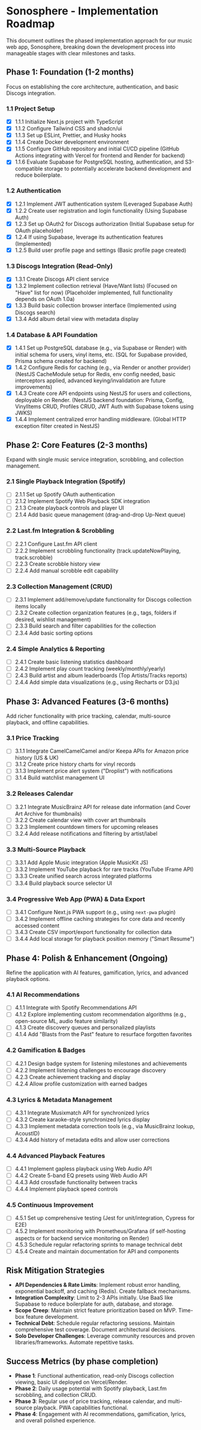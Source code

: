 # Sonosphere - Implementation Roadmap

This document outlines the phased implementation approach for our music web app, Sonosphere, breaking down the development process into manageable stages with clear milestones and tasks.

## Phase 1: Foundation (1-2 months)
Focus on establishing the core architecture, authentication, and basic Discogs integration.

### 1.1 Project Setup
- [x] 1.1.1 Initialize Next.js project with TypeScript
- [x] 1.1.2 Configure Tailwind CSS and shadcn/ui
- [x] 1.1.3 Set up ESLint, Prettier, and Husky hooks
- [x] 1.1.4 Create Docker development environment
- [x] 1.1.5 Configure GitHub repository and initial CI/CD pipeline (GitHub Actions integrating with Vercel for frontend and Render for backend)
- [x] 1.1.6 Evaluate Supabase for PostgreSQL hosting, authentication, and S3-compatible storage to potentially accelerate backend development and reduce boilerplate.

### 1.2 Authentication
- [x] 1.2.1 Implement JWT authentication system (Leveraged Supabase Auth)
- [x] 1.2.2 Create user registration and login functionality (Using Supabase Auth)
- [x] 1.2.3 Set up OAuth2 for Discogs authorization (Initial Supabase setup for OAuth placeholder)
- [x] 1.2.4 If using Supabase, leverage its authentication features (Implemented)
- [x] 1.2.5 Build user profile page and settings (Basic profile page created)

### 1.3 Discogs Integration (Read-Only)
- [x] 1.3.1 Create Discogs API client service
- [x] 1.3.2 Implement collection retrieval (Have/Want lists) (Focused on "Have" list for now) (Placeholder implemented, full functionality depends on OAuth 1.0a)
- [x] 1.3.3 Build basic collection browser interface (Implemented using Discogs search)
- [x] 1.3.4 Add album detail view with metadata display

### 1.4 Database & API Foundation
- [x] 1.4.1 Set up PostgreSQL database (e.g., via Supabase or Render) with initial schema for users, vinyl items, etc. (SQL for Supabase provided, Prisma schema created for backend)
- [x] 1.4.2 Configure Redis for caching (e.g., via Render or another provider) (NestJS CacheModule setup for Redis, env config needed, basic interceptors applied, advanced keying/invalidation are future improvements)
- [x] 1.4.3 Create core API endpoints using NestJS for users and collections, deployable on Render. (NestJS backend foundation: Prisma, Config, VinylItems CRUD, Profiles CRUD, JWT Auth with Supabase tokens using JWKS)
- [x] 1.4.4 Implement centralized error handling middleware. (Global HTTP exception filter created in NestJS)

## Phase 2: Core Features (2-3 months)
Expand with single music service integration, scrobbling, and collection management.

### 2.1 Single Playback Integration (Spotify)
- [ ] 2.1.1 Set up Spotify OAuth authentication
- [ ] 2.1.2 Implement Spotify Web Playback SDK integration
- [ ] 2.1.3 Create playback controls and player UI
- [ ] 2.1.4 Add basic queue management (drag-and-drop Up-Next queue)

### 2.2 Last.fm Integration & Scrobbling
- [ ] 2.2.1 Configure Last.fm API client
- [ ] 2.2.2 Implement scrobbling functionality (track.updateNowPlaying, track.scrobble)
- [ ] 2.2.3 Create scrobble history view
- [ ] 2.2.4 Add manual scrobble edit capability

### 2.3 Collection Management (CRUD)
- [ ] 2.3.1 Implement add/remove/update functionality for Discogs collection items locally
- [ ] 2.3.2 Create collection organization features (e.g., tags, folders if desired, wishlist management)
- [ ] 2.3.3 Build search and filter capabilities for the collection
- [ ] 2.3.4 Add basic sorting options

### 2.4 Simple Analytics & Reporting
- [ ] 2.4.1 Create basic listening statistics dashboard
- [ ] 2.4.2 Implement play count tracking (weekly/monthly/yearly)
- [ ] 2.4.3 Build artist and album leaderboards (Top Artists/Tracks reports)
- [ ] 2.4.4 Add simple data visualizations (e.g., using Recharts or D3.js)

## Phase 3: Advanced Features (3-6 months)
Add richer functionality with price tracking, calendar, multi-source playback, and offline capabilities.

### 3.1 Price Tracking
- [ ] 3.1.1 Integrate CamelCamelCamel and/or Keepa APIs for Amazon price history (US & UK)
- [ ] 3.1.2 Create price history charts for vinyl records
- [ ] 3.1.3 Implement price alert system ("Droplist") with notifications
- [ ] 3.1.4 Build watchlist management UI

### 3.2 Releases Calendar
- [ ] 3.2.1 Integrate MusicBrainz API for release date information (and Cover Art Archive for thumbnails)
- [ ] 3.2.2 Create calendar view with cover art thumbnails
- [ ] 3.2.3 Implement countdown timers for upcoming releases
- [ ] 3.2.4 Add release notifications and filtering by artist/label

### 3.3 Multi-Source Playback
- [ ] 3.3.1 Add Apple Music integration (Apple MusicKit JS)
- [ ] 3.3.2 Implement YouTube playback for rare tracks (YouTube IFrame API)
- [ ] 3.3.3 Create unified search across integrated platforms
- [ ] 3.3.4 Build playback source selector UI

### 3.4 Progressive Web App (PWA) & Data Export
- [ ] 3.4.1 Configure Next.js PWA support (e.g., using `next-pwa` plugin)
- [ ] 3.4.2 Implement offline caching strategies for core data and recently accessed content
- [ ] 3.4.3 Create CSV import/export functionality for collection data
- [ ] 3.4.4 Add local storage for playback position memory ("Smart Resume")

## Phase 4: Polish & Enhancement (Ongoing)
Refine the application with AI features, gamification, lyrics, and advanced playback options.

### 4.1 AI Recommendations
- [ ] 4.1.1 Integrate with Spotify Recommendations API
- [ ] 4.1.2 Explore implementing custom recommendation algorithms (e.g., open-source ML, audio feature similarity)
- [ ] 4.1.3 Create discovery queues and personalized playlists
- [ ] 4.1.4 Add "Blasts from the Past" feature to resurface forgotten favorites

### 4.2 Gamification & Badges
- [ ] 4.2.1 Design badge system for listening milestones and achievements
- [ ] 4.2.2 Implement listening challenges to encourage discovery
- [ ] 4.2.3 Create achievement tracking and display
- [ ] 4.2.4 Allow profile customization with earned badges

### 4.3 Lyrics & Metadata Management
- [ ] 4.3.1 Integrate Musixmatch API for synchronized lyrics
- [ ] 4.3.2 Create karaoke-style synchronized lyrics display
- [ ] 4.3.3 Implement metadata correction tools (e.g., via MusicBrainz lookup, AcoustID)
- [ ] 4.3.4 Add history of metadata edits and allow user corrections

### 4.4 Advanced Playback Features
- [ ] 4.4.1 Implement gapless playback using Web Audio API
- [ ] 4.4.2 Create 5-band EQ presets using Web Audio API
- [ ] 4.4.3 Add crossfade functionality between tracks
- [ ] 4.4.4 Implement playback speed controls

### 4.5 Continuous Improvement
- [ ] 4.5.1 Set up comprehensive testing (Jest for unit/integration, Cypress for E2E)
- [ ] 4.5.2 Implement monitoring with Prometheus/Grafana (if self-hosting aspects or for backend service monitoring on Render)
- [ ] 4.5.3 Schedule regular refactoring sprints to manage technical debt
- [ ] 4.5.4 Create and maintain documentation for API and components

## Risk Mitigation Strategies
- **API Dependencies & Rate Limits**: Implement robust error handling, exponential backoff, and caching (Redis). Create fallback mechanisms.
- **Integration Complexity**: Limit to 2-3 APIs initially. Use BaaS like Supabase to reduce boilerplate for auth, database, and storage.
- **Scope Creep**: Maintain strict feature prioritization based on MVP. Time-box feature development.
- **Technical Debt**: Schedule regular refactoring sessions. Maintain comprehensive test coverage. Document architectural decisions.
- **Solo Developer Challenges**: Leverage community resources and proven libraries/frameworks. Automate repetitive tasks.

## Success Metrics (by phase completion)
- **Phase 1**: Functional authentication, read-only Discogs collection viewing, basic UI deployed on Vercel/Render.
- **Phase 2**: Daily usage potential with Spotify playback, Last.fm scrobbling, and collection CRUD.
- **Phase 3**: Regular use of price tracking, release calendar, and multi-source playback. PWA capabilities functional.
- **Phase 4**: Engagement with AI recommendations, gamification, lyrics, and overall polished experience.
